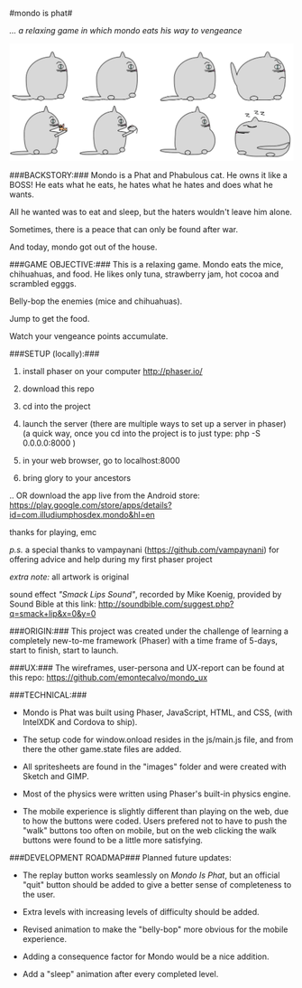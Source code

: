 #mondo is phat#

 *... a relaxing game in which mondo eats his way to vengeance*

![Alt text](./images/mondo.png?raw=true "Mondi is Phat")


###BACKSTORY:###
 Mondo is a Phat and Phabulous cat.
 He owns it like a BOSS!
 He eats what he eats, he hates what he hates and
 does what he wants.

 All he wanted was to eat and sleep, but the haters wouldn't
 leave him alone.

 Sometimes, there is a peace that can only be found after war.

 And today, mondo got out of the house.


###GAME OBJECTIVE:###
This is a relaxing game.  Mondo eats the mice, chihuahuas,
and food.  He likes only tuna, strawberry jam, hot cocoa 
and scrambled egggs.

Belly-bop the enemies (mice and chihuahuas).

Jump to get the food.

Watch your vengeance points accumulate.


###SETUP (locally):###
1) install phaser on your computer
http://phaser.io/

2) download this repo

3) cd into the project

4)  launch the server 
 (there are multiple ways to set up a server in phaser)
 (a quick way, once you cd into the project is to just type:
php -S 0.0.0.0:8000 )

5) in your web browser, go to localhost:8000

6) bring glory to your ancestors

.. OR download the app live from the Android store:
https://play.google.com/store/apps/details?id=com.illudiumphosdex.mondo&hl=en


thanks for playing,
emc


*p.s.* a special thanks to vampaynani (https://github.com/vampaynani) for offering
advice and help during my first phaser project

*extra note:*
all artwork is original

sound effect *"Smack Lips Sound"*, recorded by Mike Koenig,
provided by Sound Bible at this link:
http://soundbible.com/suggest.php?q=smack+lip&x=0&y=0


###ORIGIN:###
This project was created under the challenge of learning a completely new-to-me framework (Phaser) with a time frame of 5-days, start to finish, start to launch.

###UX:###
The wireframes, user-persona and UX-report can be found at this repo:
https://github.com/emontecalvo/mondo_ux

###TECHNICAL:###
  - Mondo is Phat was built using Phaser, JavaScript, HTML, and CSS, (with IntelXDK and Cordova to ship).

  - The setup code for window.onload resides in the js/main.js file, and from there the other game.state files are added.

  - All spritesheets are found in the "images" folder and were created with Sketch and GIMP.

  - Most of the physics were written using Phaser's built-in physics engine.

  - The mobile experience is slightly different than playing on the web, due to how the buttons were coded.  Users prefered not to have to push the "walk" buttons too often on mobile, but on the web clicking the walk buttons were found to be a little more satisfying.


  ###DEVELOPMENT ROADMAP###
  	Planned future updates:
   - The replay button works seamlessly on *Mondo Is Phat*, but an official "quit" button should be added to give a better sense of completeness to the user.

   - Extra levels with increasing levels of difficulty should be added.

   - Revised animation to make the "belly-bop" more obvious for the mobile experience.

   - Adding a consequence factor for Mondo would be a nice addition.

   - Add a "sleep" animation after every completed level.








